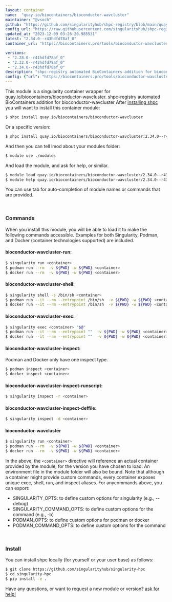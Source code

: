 ```yaml
---
layout: container
name:  "quay.io/biocontainers/bioconductor-wavcluster"
maintainer: "@vsoch"
github: "https://github.com/singularityhub/shpc-registry/blob/main/quay.io/biocontainers/bioconductor-wavcluster/container.yaml"
config_url: "https://raw.githubusercontent.com/singularityhub/shpc-registry/main/quay.io/biocontainers/bioconductor-wavcluster/container.yaml"
updated_at: "2023-12-09 03:26:20.985531"
latest: "2.34.0--r43hdfd78af_0"
container_url: "https://biocontainers.pro/tools/bioconductor-wavcluster"

versions:
 - "2.28.0--r41hdfd78af_0"
 - "2.32.0--r42hdfd78af_0"
 - "2.34.0--r43hdfd78af_0"
description: "shpc-registry automated BioContainers addition for bioconductor-wavcluster"
config: {"url": "https://biocontainers.pro/tools/bioconductor-wavcluster", "maintainer": "@vsoch", "description": "shpc-registry automated BioContainers addition for bioconductor-wavcluster", "latest": {"2.34.0--r43hdfd78af_0": "sha256:9e9a214fc7b076698f89514cb78e3653fee9350a963442d27102287d373a44f1"}, "tags": {"2.28.0--r41hdfd78af_0": "sha256:1ef5ef0be5ffff0074ee06ee69fcbaa960df625305810f903f475051b3118d8d", "2.32.0--r42hdfd78af_0": "sha256:79ff13bde9ed7813d5aeed3d1de55b82297e977b28c22bf92bbf90a3ced960d9", "2.34.0--r43hdfd78af_0": "sha256:9e9a214fc7b076698f89514cb78e3653fee9350a963442d27102287d373a44f1"}, "docker": "quay.io/biocontainers/bioconductor-wavcluster"}
---
```


This module is a singularity container wrapper for quay.io/biocontainers/bioconductor-wavcluster.
shpc-registry automated BioContainers addition for bioconductor-wavcluster
After [installing shpc](#install) you will want to install this container module:


```bash
$ shpc install quay.io/biocontainers/bioconductor-wavcluster
```

Or a specific version:

```bash
$ shpc install quay.io/biocontainers/bioconductor-wavcluster:2.34.0--r43hdfd78af_0
```

And then you can tell lmod about your modules folder:

```bash
$ module use ./modules
```

And load the module, and ask for help, or similar.

```bash
$ module load quay.io/biocontainers/bioconductor-wavcluster/2.34.0--r43hdfd78af_0
$ module help quay.io/biocontainers/bioconductor-wavcluster/2.34.0--r43hdfd78af_0
```

You can use tab for auto-completion of module names or commands that are provided.

<br>

### Commands

When you install this module, you will be able to load it to make the following commands accessible.
Examples for both Singularity, Podman, and Docker (container technologies supported) are included.

#### bioconductor-wavcluster-run:

```bash
$ singularity run <container>
$ podman run --rm  -v ${PWD} -w ${PWD} <container>
$ docker run --rm  -v ${PWD} -w ${PWD} <container>
```

#### bioconductor-wavcluster-shell:

```bash
$ singularity shell -s /bin/sh <container>
$ podman run --it --rm --entrypoint /bin/sh  -v ${PWD} -w ${PWD} <container>
$ docker run --it --rm --entrypoint /bin/sh  -v ${PWD} -w ${PWD} <container>
```

#### bioconductor-wavcluster-exec:

```bash
$ singularity exec <container> "$@"
$ podman run --it --rm --entrypoint ""  -v ${PWD} -w ${PWD} <container> "$@"
$ docker run --it --rm --entrypoint ""  -v ${PWD} -w ${PWD} <container> "$@"
```

#### bioconductor-wavcluster-inspect:

Podman and Docker only have one inspect type.

```bash
$ podman inspect <container>
$ docker inspect <container>
```

#### bioconductor-wavcluster-inspect-runscript:

```bash
$ singularity inspect -r <container>
```

#### bioconductor-wavcluster-inspect-deffile:

```bash
$ singularity inspect -d <container>
```



#### bioconductor-wavcluster

```bash
$ singularity run <container>
$ podman run --rm  -v ${PWD} -w ${PWD} <container>
$ docker run --rm  -v ${PWD} -w ${PWD} <container>
```


In the above, the `<container>` directive will reference an actual container provided
by the module, for the version you have chosen to load. An environment file in the
module folder will also be bound. Note that although a container
might provide custom commands, every container exposes unique exec, shell, run, and
inspect aliases. For anycommands above, you can export:

 - SINGULARITY_OPTS: to define custom options for singularity (e.g., --debug)
 - SINGULARITY_COMMAND_OPTS: to define custom options for the command (e.g., -b)
 - PODMAN_OPTS: to define custom options for podman or docker
 - PODMAN_COMMAND_OPTS: to define custom options for the command

<br>

### Install

You can install shpc locally (for yourself or your user base) as follows:

```bash
$ git clone https://github.com/singularityhub/singularity-hpc
$ cd singularity-hpc
$ pip install -e .
```

Have any questions, or want to request a new module or version? [ask for help!](https://github.com/singularityhub/singularity-hpc/issues)